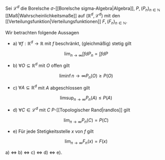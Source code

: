Sei $\mathcal{L}^d$ die Borelsche $\sigma$-[[Borelsche sigma-Algebra|Algebra]], $P, (P_n)_{n \in \mathbb{N}}$ [[Maß|Wahrscheinlichkeitsmaße]] auf $(\mathbb{R}^d, \mathcal{L}^d)$ mit den [[Verteilungsfunktion|Verteilungsfunktionen]] $F, (F_n)_{n \in \mathbb{N}}$.

Wir betrachten folgende Aussagen
- a) $\forall f : \mathbb{R}^d \to \mathbb{R}$ mit $f$ beschränkt, (gleichmäßig) stetig gilt

$$
	\lim_{n \to \infty} \int f dP_n = \int f dP
$$

- b) $\forall O \subseteq \mathbb{R}^d$ mit $O$ offen gilt

$$
	\liminf{n \to \infty} P_n(O) \ge P(O)
$$

- c) $\forall A \subseteq \mathbb{R}^d$ mit $A$ abgeschlossen gilt

$$
	\limsup_{n \to \infty} P_n(A) \le P(A)
$$

- d) $\forall C \in \mathcal{L}^d$ mit $C$ $P$-[[Topologischer Rand|randlos]] gilt

$$
	\lim_{n \to \infty} P_n(C) = P(C)
$$

- e) Für jede Stetigkeitsstelle $x$ von $f$ gilt

$$
	\lim_{n \to \infty} F_n(x) = F(x)
$$

a) $\iff$ b) $\iff$ c) $\iff$ d) $\iff$ e).